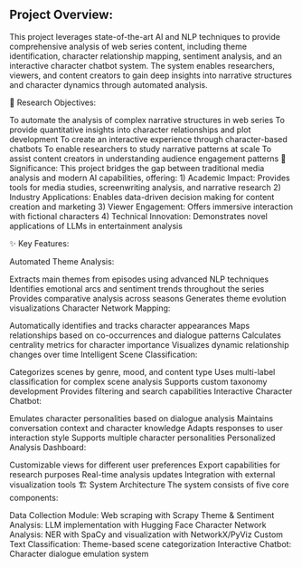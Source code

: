 ## Project Overview:
 This project leverages state-of-the-art AI and NLP techniques to provide comprehensive analysis of web series content, including theme identification, character relationship mapping, sentiment analysis, and an interactive character chatbot system. The system enables researchers, viewers, and content creators to gain deep insights into narrative structures and character dynamics through automated analysis.

🎯 Research Objectives:

To automate the analysis of complex narrative structures in web series
To provide quantitative insights into character relationships and plot development
To create an interactive experience through character-based chatbots
To enable researchers to study narrative patterns at scale
To assist content creators in understanding audience engagement patterns
🌟 Significance: This project bridges the gap between traditional media analysis and modern AI capabilities, offering: 1) Academic Impact: Provides tools for media studies, screenwriting analysis, and narrative research 2) Industry Applications: Enables data-driven decision making for content creation and marketing 3) Viewer Engagement: Offers immersive interaction with fictional characters 4) Technical Innovation: Demonstrates novel applications of LLMs in entertainment analysis

✨ Key Features:

Automated Theme Analysis:

Extracts main themes from episodes using advanced NLP techniques
Identifies emotional arcs and sentiment trends throughout the series
Provides comparative analysis across seasons
Generates theme evolution visualizations
Character Network Mapping:

Automatically identifies and tracks character appearances
Maps relationships based on co-occurrences and dialogue patterns
Calculates centrality metrics for character importance
Visualizes dynamic relationship changes over time
Intelligent Scene Classification:

Categorizes scenes by genre, mood, and content type
Uses multi-label classification for complex scene analysis
Supports custom taxonomy development
Provides filtering and search capabilities
Interactive Character Chatbot:

Emulates character personalities based on dialogue analysis
Maintains conversation context and character knowledge
Adapts responses to user interaction style
Supports multiple character personalities
Personalized Analysis Dashboard:

Customizable views for different user preferences
Export capabilities for research purposes
Real-time analysis updates
Integration with external visualization tools
🏗️ System Architecture The system consists of five core components:

Data Collection Module: Web scraping with Scrapy
Theme & Sentiment Analysis: LLM implementation with Hugging Face
Character Network Analysis: NER with SpaCy and visualization with NetworkX/PyViz
Custom Text Classification: Theme-based scene categorization
Interactive Chatbot: Character dialogue emulation system